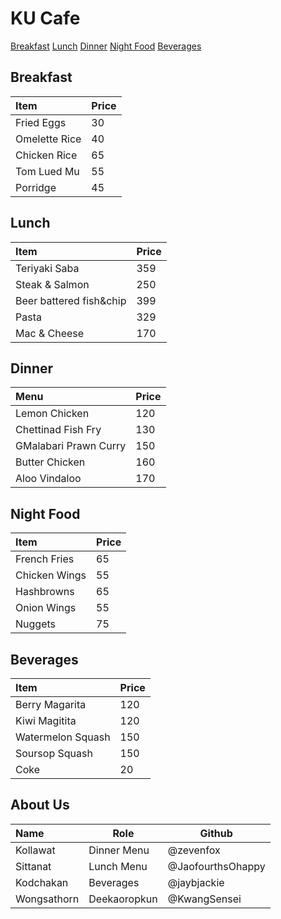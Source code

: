 # KU Cafe

[Breakfast](#breakfast)
[Lunch](#lunch)
[Dinner](#dinner)
[Night Food](#nightfood)
[Beverages](#beverages)

## Breakfast
| Item                     | Price    |
|:-------------------------|----------|
| Fried Eggs               | 30       |
| Omelette Rice            | 40       |
| Chicken Rice             | 65       |
| Tom Lued Mu              | 55       |
| Porridge                 | 45       |

## Lunch

| Item                         | Price   |
|:-----------------------------|---------|
| Teriyaki Saba                | 359     |
| Steak & Salmon               | 250     |
| Beer battered fish&chip      | 399     |
| Pasta                        | 329     |
| Mac & Cheese                 | 170     |

## Dinner

| Menu                  | Price |
| :-------------------- | ----- |
| Lemon Chicken         | 120   |
| Chettinad Fish Fry    | 130   |
| GMalabari Prawn Curry | 150   |
| Butter Chicken        | 160   |
| Aloo Vindaloo         | 170   |

## Night Food

| Item                     | Price    |
|:-------------------------|----------|
| French Fries             | 65       |
| Chicken Wings            | 55       |
| Hashbrowns               | 65       |
| Onion Wings              | 55       |
| Nuggets                  | 75       |

## Beverages

| Item                     |  Price   |
|:-------------------------|----------|
| Berry Magarita           |   120    |
| Kiwi Magitita            |   120    |
| Watermelon Squash        |   150    |
| Soursop Squash           |   150    |
| Coke                     |    20    |

## About Us

| Name     | Role        | Github    |
| :------- | ----------- | --------- |
| Kollawat | Dinner Menu | @zevenfox |
| Sittanat | Lunch Menu  | @JaofourthsOhappy |
| Kodchakan | Beverages | @jaybjackie |
| Wongsathorn | Deekaoropkun | @KwangSensei|
